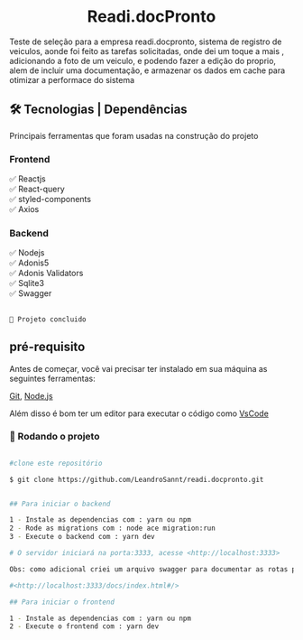 <h1 align='center'>Readi.docPronto</h1>

<p>Teste de seleção para a empresa readi.docpronto, sistema de registro de veiculos, aonde foi feito as tarefas solicitadas, onde dei um toque a mais , adicionando a foto de um veiculo, e podendo fazer a edição do proprio, alem de incluir uma documentação,
e armazenar os dados em cache para otimizar a performace do sistema  </p>


## 🛠 Tecnologias | Dependências

<p>Principais ferramentas que foram usadas na construção do projeto</p>

<h3>Frontend</h3>

✅ Reactjs <br>
✅ React-query <br>
✅ styled-components <br>
✅ Axios <br>

<h3>Backend</h3>

✅ Nodejs <br>
✅ Adonis5 <br>
✅ Adonis Validators <br>
✅ Sqlite3 <br>
✅ Swagger <br>


## <h4 align="center"> 
    🚀 Projeto concluido
## pré-requisito

Antes de começar, você vai precisar ter instalado em sua máquina as seguintes ferramentas: 

[Git](https://git-scm.com), [Node.js](https://nodejs.org/en/)

Além disso é bom ter um editor para executar o código como [VsCode](https://code.visualstudio.com/download)

### 🎲 Rodando o projeto

```bash

#clone este repositório

$ git clone https://github.com/LeandroSannt/readi.docpronto.git


## Para iniciar o backend 

1 - Instale as dependencias com : yarn ou npm
2 - Rode as migrations com : node ace migration:run
3 - Execute o backend com : yarn dev

# O servidor iniciará na porta:3333, acesse <http://localhost:3333>

Obs: como adicional criei um arquivo swagger para documentar as rotas para acessar basta esta com o servidor ligado e acessar o link

#<http://localhost:3333/docs/index.html#/>

## Para iniciar o frontend

1 - Instale as dependencias com : yarn ou npm
2 - Execute o frontend com : yarn dev

```
